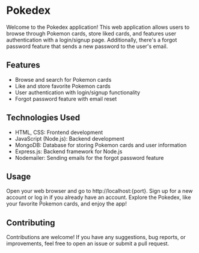 # Pokedex
Welcome to the Pokedex application! This web application allows users to browse through Pokemon cards, store liked cards, and features user authentication with a login/signup page. Additionally, there's a forgot password feature that sends a new password to the user's email.

## Features
- Browse and search for Pokemon cards
- Like and store favorite Pokemon cards
- User authentication with login/signup functionality
- Forgot password feature with email reset

## Technologies Used
- HTML, CSS: Frontend development
- JavaScript (Node.js): Backend development
- MongoDB: Database for storing Pokemon cards and user information
- Express.js: Backend framework for Node.js
- Nodemailer: Sending emails for the forgot password feature

## Usage
Open your web browser and go to http://localhost:{port}.
Sign up for a new account or log in if you already have an account.
Explore the Pokedex, like your favorite Pokemon cards, and enjoy the app!


## Contributing
Contributions are welcome! If you have any suggestions, bug reports, or improvements, feel free to open an issue or submit a pull request.
